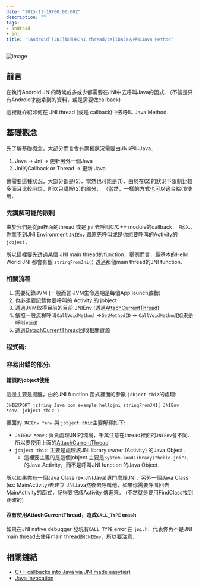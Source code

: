 ```yaml
---
date: "2015-11-19T00:00:00Z"
description: ""
tags:
- android
- jni
title: '[Android][JNI]如何由JNI thread/callback去呼叫Java Method'
---
```



![image](https://lh3.googleusercontent.com/-RogETFDNCSE/AAAAAAAAAAI/AAAAAAAAAIQ/oaIS5A2ZXMk/photo.jpg)


## 前言

在執行Android JNI的時候或多或少都需要在JNI中去呼叫Java的函式．（不論是只有Android才能拿到的資料，或是需要做callback) 

這裡就介紹如何在 JNI thread (或是 callback)中去呼叫 Java Method．

## 基礎觀念

先了解基礎概念，大部分而言會有兩種狀況需要由JNI呼叫Java．

1. Java -> Jni -> 更新另外一個Java 
2. Jni的Callback or Thread -> 更新 Java

會需要這種狀況，大部分都是(2)．當然也可能是(1)．由於在(2)的狀況下限制比較多而且比較麻煩，所以只講解(2)的部分． （當然，一樣的方式也可以適合給(1)使用．


### 先講解可能的限制

由於我們是從jni裡面的thread 或是 jni 去呼叫C/C++ module的callback．  所以..  你拿不到JNI Environment `JNIEnv` 跟原先呼叫或是你想要呼叫的Activity的`jobject`．

所以這裡要先透過某個 JNI main thread的function．舉例而言，最基本的Hello World JNI 都會有個 `stringFromJni()` 透過那個main thread的JNI function．

### 相關流程
1. 需要紀錄JVM (一般而言 JVM生命週期是每個App launch啟動）
2. 也必須要記錄你要呼叫的 Activity 的 jobject
3. 透過JVM取得目前的目前 JNIEnv  (透過[AttachCurrentThread](https://docs.oracle.com/javase/1.5.0/docs/guide/jni/spec/invocation.html))
4. 依照一般流程呼叫`CallVoidMethod `->`GetMethodID` -> `CallVoidMethod`(如果是呼叫void)
5. 透過[DetachCurrentThread](https://docs.oracle.com/javase/1.5.0/docs/guide/jni/spec/invocation.html)回收相關資源


### 程式碼:

<script src="https://gist.github.com/kkdai/d3ada20a9b368c054f64.js"></script>

### 容易出錯的部分:

#### 錯誤的jobject使用

這邊主要是提醒，由於JNI function 函式裡面的參數 `jobject thiz`的處理:

```
JNIEXPORT jstring Java_com_example_hellojni_stringFromJNI( JNIEnv *env, jobject thiz )
```

裡面的 `JNIEnv *env`  與  `jobject thiz`主要解釋如下:

- `JNIEnv *env` : 負責處理JNI的環境，千萬注意在thread裡面的`JNIEnv`會不同．所以要使用上面的[AttachCurrentThread](https://docs.oracle.com/javase/1.5.0/docs/guide/jni/spec/invocation.html)
- `jobject thiz`: 主要是處理該JNI library owner (Activity) 的Java Object． 
	- 這裡要主義的是這個jobject 主要是`System.loadLibrary("hello-jni");` 的Java Activity，而不是呼叫JNI function 的Java Object．


所以如果你有一個Java Class (ex:JNIJava)專門處理JNI，另外一個Java Class (ex: MainActivity)去建立 JNIJava然後去呼叫他，如果你需要呼叫回去MainActivity的函式，記得要把該Activity 傳進來． (不然就是要用FindClass找到正確的)


#### 沒有使用AttachCurrentThread，造成`CALL_TYPE` crash

如果在JNI native debugger 發現有`CALL_TYPE` error 在 `jni.h`．代表你再不是JNI main thread去使用main thread的`JNIEnv`．所以要注意．
	

## 相關鏈結

- [C++ callbacks into Java via JNI made easy(ier)](http://w01fe.com/blog/2009/05/c-callbacks-into-java-via-jni-made-easyier/)
- [Java Invocation](https://docs.oracle.com/javase/1.5.0/docs/guide/jni/spec/invocation.html)
